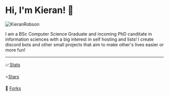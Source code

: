 
# Hi, I'm Kieran! 👋  

<p>
    <img src="https://komarev.com/ghpvc/?username=KieranRobson" alt="KieranRobson"/>       
</p>

I am a BSc Computer Science Graduate and incoming PhD canditate in information sciences with a big interest in self hosting and lists! I create discord bots and other small projects that aim to make other's lives easier or more fun!




-----
📈[Stats](/pages/STATS.md)

⭐[Stars](pages/STARRED-REPOS.md)

🍴 [Forks](https://github.com/forks-by-kieran)
